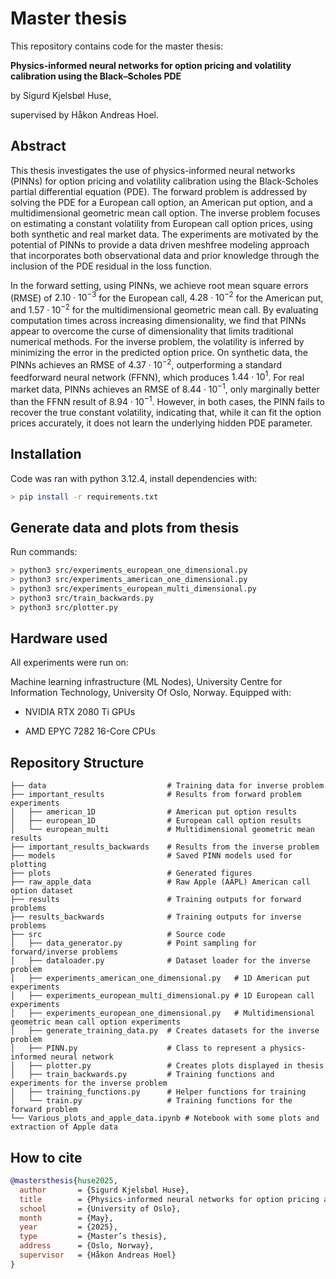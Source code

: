# Master thesis
This repository contains code for the master thesis: 

**Physics-informed neural networks for option pricing and volatility calibration using the Black–Scholes PDE**
 
by Sigurd Kjelsbøl Huse, 

supervised by Håkon Andreas Hoel. 

## Abstract

This thesis investigates the use of physics-informed neural networks (PINNs) for option pricing and volatility calibration using the Black-Scholes partial differential equation (PDE). The forward problem is addressed by solving the PDE for a European call option, an American put option, and a multidimensional geometric mean call option. The inverse problem focuses on estimating a constant volatility from European call option prices, using both synthetic and real market data. The experiments are motivated by the potential of PINNs to provide a data driven meshfree modeling approach that incorporates both observational data and prior knowledge through the inclusion of the PDE residual in the loss function.

In the forward setting, using PINNs, we achieve root mean square errors (RMSE) of $2.10\cdot10^{-3}$ for the European call, $4.28 \cdot 10^{-2}$ for the American put, and $1.57 \cdot 10^{-2}$ for the multidimensional geometric mean call. By evaluating computation times across increasing dimensionality, we find that PINNs appear to overcome the curse of dimensionality that limits traditional numerical methods. For the inverse problem, the volatility is inferred by minimizing the error in the predicted option price. On synthetic data, the PINNs achieves an RMSE of $4.37 \cdot 10^{-2}$, outperforming a standard feedforward neural network (FFNN), which produces $1.44 \cdot 10^1$. For real market data, PINNs achieves an RMSE of $8.44 \cdot 10^{-1}$, only marginally better than the FFNN result of $8.94 \cdot 10^{-1}$. However, in both cases, the PINN fails to recover the true constant volatility, indicating that, while it can fit the option prices accurately, it does not learn the underlying hidden PDE parameter.

## Installation 
Code was ran with python 3.12.4, install dependencies with:

```bash
> pip install -r requirements.txt
```

## Generate data and plots from thesis
Run commands:

```bash
> python3 src/experiments_european_one_dimensional.py
> python3 src/experiments_american_one_dimensional.py
> python3 src/experiments_european_multi_dimensional.py
> python3 src/train_backwards.py
> python3 src/plotter.py
```


## Hardware used
All experiments were run on:

Machine learning infrastructure (ML Nodes), University Centre for Information Technology, University Of Oslo, Norway.
Equipped with:

- NVIDIA RTX 2080 Ti GPUs

- AMD EPYC 7282 16-Core CPUs

## Repository Structure
```text
├── data                           # Training data for inverse problem 
├── important_results              # Results from forward problem experiments 
│   ├── american_1D                # American put option results 
│   ├── european_1D                # European call option results 
│   └── european_multi             # Multidimensional geometric mean results
├── important_results_backwards    # Results from the inverse problem 
├── models                         # Saved PINN models used for plotting 
├── plots                          # Generated figures 
├── raw_apple_data                 # Raw Apple (AAPL) American call option dataset 
├── results                        # Training outputs for forward problems 
├── results_backwards              # Training outputs for inverse problems 
├── src                            # Source code 
│   ├── data_generator.py          # Point sampling for forward/inverse problems 
│   ├── dataloader.py              # Dataset loader for the inverse problem 
│   ├── experiments_american_one_dimensional.py   # 1D American put experiments
│   ├── experiments_european_multi_dimensional.py # 1D European call experiments
│   ├── experiments_european_one_dimensional.py   # Multidimensional geometric mean call option experiments
│   ├── generate_training_data.py  # Creates datasets for the inverse problem
│   ├── PINN.py                    # Class to represent a physics-informed neural network 
│   ├── plotter.py                 # Creates plots displayed in thesis 
│   ├── train_backwards.py         # Training functions and experiments for the inverse problem
│   ├── training_functions.py      # Helper functions for training 
│   └── train.py                   # Training functions for the forward problem 
└── Various_plots_and_apple_data.ipynb # Notebook with some plots and extraction of Apple data
```

## How to cite
```bibtex
@mastersthesis{huse2025, 
  author       = {Sigurd Kjelsbøl Huse},
  title        = {Physics-informed neural networks for option pricing and volatility calibration using the Black–Scholes PDE},
  school       = {University of Oslo},
  month        = {May},
  year         = {2025}, 
  type         = {Master’s thesis}, 
  address      = {Oslo, Norway}, 
  supervisor   = {Håkon Andreas Hoel} 
}
```
